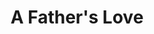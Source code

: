 ---
ep: 009
title: "A Father's Love"
imglink: "https://live.staticflickr.com/65535/50953557481_0a6b58f6dd_o.jpg"
thumbnail: "https://live.staticflickr.com/65535/50953557481_c86bbebd14_q.jpg"
alt: >
    A shed with its door open. On the inside of the door is drawn a closed eye. The windows are glowing, as are some jars visible on the shelf inside the shed. The shed is surrounded by dark shadow.
name: "Ida"
---